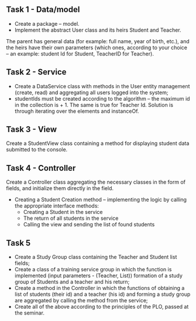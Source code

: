 ## Task 1 - Data/model

- Create a package – model.
- Implement the abstract User class and its heirs Student and Teacher.

The parent has general data (for example: full name, year of birth, etc.), and the heirs have their own parameters (which ones, according to your choice – an example: student Id for Student, TeacherID for Teacher).

## Task 2 - Service

- Create a DataService class with methods in the User entity management (create, read) and aggregating all users logged into the system;
- studentIds must be created according to the algorithm – the maximum id in the collection is + 1. The same is true for Teacher Id. Solution is through iterating over the elements and instanceOf.

## Task 3 - View

Create a StudentView class containing a method for displaying student data submitted to the console.

## Task 4 - Controller

Create a Controller class aggregating the necessary classes in the form of fields, and initialize them directly in the field.

- Creating a Student Creation method – implementing the logic by calling the appropriate interface methods:
    - Creating a Student in the service
    - The return of all students in the service
    - Calling the view and sending the list of found students


## Task 5

- Create a Study Group class containing the Teacher and Student list fields;
- Create a class of a training service group in which the function is implemented (input parameters - (Teacher, List<Strudent>)) formation of a study group of Students and a teacher and his return;
- Create a method in the Controller in which the functions of obtaining a list of students (their id) and a teacher (his id) and forming a study group are aggregated by calling the method from the service;
- Create all of the above according to the principles of the PLO, passed at the seminar.